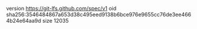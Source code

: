 version https://git-lfs.github.com/spec/v1
oid sha256:3546484867a653d38c495eed9138b6bce976e9655cc76de3ee4664b24e64aa9d
size 12035
